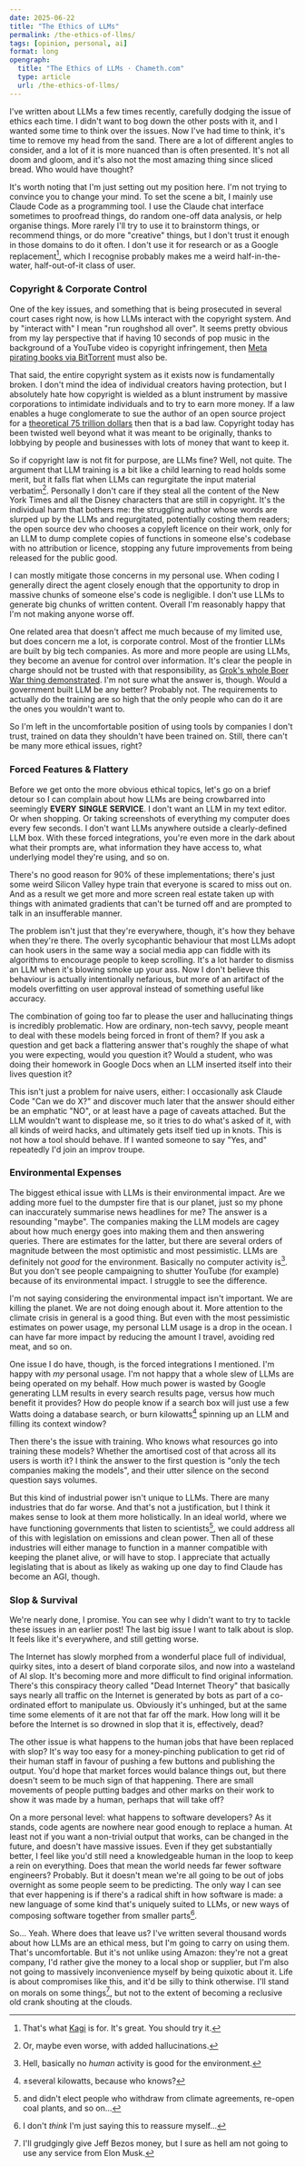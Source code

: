 ```yaml
---
date: 2025-06-22
title: "The Ethics of LLMs"
permalink: /the-ethics-of-llms/
tags: [opinion, personal, ai]
format: long
opengraph:
  title: "The Ethics of LLMs · Chameth.com"
  type: article
  url: /the-ethics-of-llms/
---
```


I've written about LLMs a few times recently, carefully dodging the issue of
ethics each time. I didn't want to bog down the other posts
with it, and I wanted some time to think over the issues. Now I've had time
to think, it's time to remove my head from the sand. There are a lot of
different angles to consider, and a lot of it is more nuanced than is often
presented. It's not all doom and gloom, and it's also not the most amazing
thing since sliced bread. Who would have thought?

It's worth noting that I'm just setting out my position here. I'm not trying
to convince you to change your mind. To set the scene a bit, I mainly use
Claude Code as a programming tool. I use the Claude chat interface sometimes to
proofread things, do random one-off data analysis, or help organise things.
More rarely I'll try to use it to brainstorm things, or recommend things,
or do more "creative" things, but I don't trust it enough in those domains
to do it often. I don't use it for research or as a Google replacement[^1],
which I recognise probably makes me a weird half-in-the-water, half-out-of-it 
class of user.

### Copyright & Corporate Control

One of the key issues, and something that is being prosecuted in several court
cases right now, is how LLMs interact with the copyright system. And by
"interact with" I mean "run roughshod all over". It seems pretty obvious from
my lay perspective that if having 10 seconds of pop music in the background of
a YouTube video is copyright infringement, then
[Meta pirating books via BitTorrent](https://www.theguardian.com/technology/2025/jan/10/mark-zuckerberg-meta-books-ai-models-sarah-silverman)
must also be.

<!--more-->

That said, the entire copyright system as it exists now is fundamentally
broken. I don't mind the idea of individual creators having protection, but I absolutely hate
how copyright is wielded as a blunt instrument by massive corporations to
intimidate individuals and to try to earn more money. If a law enables a
huge conglomerate to sue the author of an open source project for a
[theoretical 75 trillion dollars](https://en.wikipedia.org/wiki/Arista_Records_LLC_v._Lime_Group_LLC)
then that is a bad law. Copyright today has been twisted well beyond what it
was meant to be originally, thanks to lobbying by people and businesses with
lots of money that want to keep it.

So if copyright law is not fit for purpose, are LLMs fine? Well, not quite.
The argument that LLM training is a bit like a child learning to read holds
some merit, but it falls flat when LLMs can regurgitate the input material
verbatim[^2]. Personally I don't care if they steal all the content of the
New York Times and all the Disney characters that are still in copyright. It's
the individual harm that bothers me: the struggling author whose words are
slurped up by the LLMs and regurgitated, potentially costing them readers; the
open source dev who chooses a copyleft licence on their work, only for an LLM
to dump complete copies of functions in someone else's codebase with no
attribution or licence, stopping any future improvements from being released
for the public good.

I can mostly mitigate those concerns in my personal use. When coding I generally
direct the agent closely enough that the opportunity to drop in massive chunks
of someone else's code is negligible. I don't use LLMs to generate big chunks
of written content. Overall I'm reasonably happy that I'm not making anyone
worse off.

One related area that doesn't affect me much because of my limited use, but does
concern me a lot, is corporate control. Most of the frontier LLMs are built by
big tech companies. As more and more people are using LLMs, they become an
avenue for control over information. It's clear the people in charge should not
be trusted with that responsibility, as
[Grok's whole Boer War thing demonstrated](https://www.theguardian.com/technology/2025/may/14/elon-musk-grok-white-genocide).
I'm not sure what the answer is, though. Would a government built LLM be any
better? Probably not. The requirements to actually do the training are so high
that the only people who can do it are the ones you wouldn't want to.

So I'm left in the uncomfortable position of using tools by companies I don't
trust, trained on data they shouldn't have been trained on. Still, there can't
be many more ethical issues, right?

### Forced Features & Flattery

Before we get onto the more obvious ethical topics, let's go on a brief detour
so I can complain about how LLMs are being crowbarred into seemingly **EVERY**
**SINGLE** **SERVICE**. I don't want an LLM in my text editor. Or when shopping.
Or taking screenshots of everything my computer does every few seconds. I don't
want LLMs anywhere outside a clearly-defined LLM box. With these forced
integrations, you're even more in the dark about what their prompts are,
what information they have access to, what underlying model they're using,
and so on.

There's no good reason for 90% of these implementations; there's just some
weird Silicon Valley hype train that everyone is scared to miss out on. And
as a result we get more and more screen real estate taken up with things with
animated gradients that can't be turned off and are prompted to talk in an
insufferable manner.

The problem isn't just that they're everywhere, though, it's how they behave
when they're there. The overly sycophantic behaviour that most LLMs adopt can
hook users in the same way a social media app can fiddle with its algorithms to
encourage people to keep scrolling. It's a lot harder to dismiss an LLM when
it's blowing smoke up your ass. Now I don't believe this behaviour is actually
intentionally nefarious, but more of an artifact of the models overfitting on
user approval instead of something useful like accuracy.

The combination of going too far to please the user and hallucinating things
is incredibly problematic. How are ordinary, non-tech savvy, people meant
to deal with these models being forced in front of them? If you ask a question
and get back a flattering answer that's roughly the shape of what you were
expecting, would you question it? Would a student, who was doing their homework
in Google Docs when an LLM inserted itself into their lives question it?

This isn't just a problem for naive users, either: I occasionally ask Claude
Code "Can we do X?" and discover much later that the answer should either be an
emphatic "NO", or at least have a page of caveats attached. But the LLM wouldn't
want to displease me, so it tries to do what's asked of it, with all kinds of
weird hacks, and ultimately gets itself tied up in knots. This is not how a tool
should behave. If I wanted someone to say "Yes, and" repeatedly I'd join an improv troupe.

### Environmental Expenses

The biggest ethical issue with LLMs is their environmental impact. Are we
adding more fuel to the dumpster fire that is our planet, just so my phone
can inaccurately summarise news headlines for me? The answer is a resounding
"maybe". The companies making the LLM models are cagey about how much energy
goes into making them and then answering queries. There are estimates for
the latter, but there are several orders of magnitude between the most
optimistic and most pessimistic.
LLMs are definitely not _good_ for the environment. Basically no computer activity
is[^3]. But you don't see people campaigning to shutter YouTube (for example)
because of its environmental impact. I struggle to see the difference.

I'm not saying considering the environmental impact isn't important.
We are killing the planet. We are not doing enough about it. More attention
to the climate crisis in general is a good thing. But even with the most
pessimistic estimates on power usage, my personal LLM usage is a drop in
the ocean. I can have far more impact by reducing the amount I travel,
avoiding red meat, and so on.

One issue I do have, though, is the forced integrations I mentioned. I'm happy
with _my_ personal usage. I'm not happy that a whole slew of LLMs are being
operated on my behalf. How much power is wasted by Google generating LLM
results in every search results page, versus how much benefit it provides?
How do people know if a search box will just use a few Watts doing a database
search, or burn kilowatts[^4] spinning up an LLM and filling its context window?

Then there's the issue with training. Who knows what resources go into training
these models? Whether the amortised cost of that across all its users is worth
it? I think the answer to the first question is "only the tech companies making
the models", and their utter silence on the second question says volumes.

But this kind of industrial power isn't unique to LLMs. There are many
industries that do far worse. And that's not a justification, but I think it
makes sense to look at them more holistically. In an ideal world, where
we have functioning governments that listen to scientists[^5], we could address
all of this with legislation on emissions and clean power. Then all of these
industries will either manage to function in a manner compatible with keeping
the planet alive, or will have to stop. I appreciate that actually legislating
that is about as likely as waking up one day to find Claude has become an AGI,
though.

### Slop & Survival

We're nearly done, I promise. You can see why I didn't want to try to tackle
these issues in an earlier post! The last big issue I want to talk about is
slop. It feels like it's everywhere, and still getting worse.

The Internet has slowly morphed from a wonderful place full of individual,
quirky sites, into a desert of bland corporate silos, and now into a wasteland
of AI slop. It's becoming more and more difficult to find original information.
There's this conspiracy theory called "Dead Internet Theory" that basically
says nearly all traffic on the Internet is generated by bots as part of a
co-ordinated effort to manipulate us. Obviously it's unhinged, but at the
same time some elements of it are not that far off the mark. How long will it
be before the Internet is so drowned in slop that it is, effectively, dead?

The other issue is what happens to the human jobs that have been replaced
with slop? It's way too easy for a money-pinching publication to get rid of
their human staff in favour of pushing a few buttons and publishing the output.
You'd hope that market forces would balance things out, but there doesn't seem
to be much sign of that happening. There are small movements of people putting
badges and other marks on their work to show it was made by a human, perhaps 
that will take off?

On a more personal level: what happens to software developers? As it stands,
code agents are nowhere near good enough to replace a human. At least not if
you want a non-trivial output that works, can be changed in the future, and
doesn't have massive issues. Even if they get substantially better, I feel
like you'd still need a knowledgeable human in the loop to keep a rein on
everything. Does that mean the world needs far fewer software engineers?
Probably. But it doesn't mean we're all going to be out of jobs overnight
as some people seem to be predicting. The only way I can see that ever
happening is if there's a radical shift in how software is made: a new language
of some kind that's uniquely suited to LLMs, or new ways of composing software
together from smaller parts[^6].

So… Yeah. Where does that leave us? I've written several thousand words about
how LLMs are an ethical mess, but I'm going to carry on using them. That's uncomfortable.
But it's not unlike using Amazon: they're not a great company,
I'd rather give the money to a local shop or supplier, but I'm also not going
to massively inconvenience myself by being quixotic about it. Life is about
compromises like this, and it'd be silly to think otherwise. I'll stand on
morals on some things[^7], but not to the extent of becoming a reclusive old
crank shouting at the clouds.

[^1]: That's what [Kagi](https://kagi.com/) is for. It's great. You should try it.
[^2]: Or, maybe even worse, with added hallucinations.
[^3]: Hell, basically no _human_ activity is good for the environment.
[^4]: ±several kilowatts, because who knows?
[^5]: and didn't elect people who withdraw from climate agreements, re-open coal plants, and so on…
[^6]: I don't _think_ I'm just saying this to reassure myself…
[^7]: I'll grudgingly give Jeff Bezos money, but I sure as hell am not going to use any service from Elon Musk.